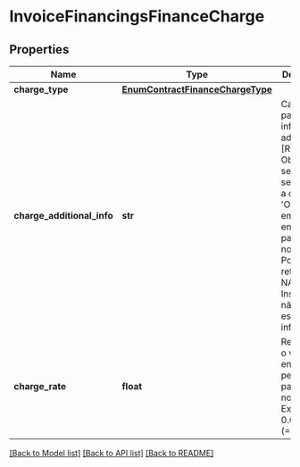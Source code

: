 # InvoiceFinancingsFinanceCharge

## Properties
Name | Type | Description | Notes
------------ | ------------- | ------------- | -------------
**charge_type** | [**EnumContractFinanceChargeType**](EnumContractFinanceChargeType.md) |  | 
**charge_additional_info** | **str** | Campos para informações adicionais. [Restrição] Obrigatório se selecionada a opção &#x27;OUTROS&#x27; em Tipo de encargo pactuado no contrato. Pode ser retornado NA caso a Instituição não possua essa informação.  | 
**charge_rate** | **float** | Representa o valor do encargo em percentual pactuado no contrato. Exemplo: 0.0210 (&#x3D;2.1%).  | [optional] 

[[Back to Model list]](../README.md#documentation-for-models) [[Back to API list]](../README.md#documentation-for-api-endpoints) [[Back to README]](../README.md)

